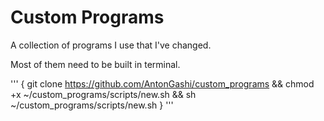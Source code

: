 # Custom Programs

A collection of programs I use that I've changed.

Most of them need to be built in terminal.

'''
{
    git clone https://github.com/AntonGashi/custom_programs && chmod +x ~/custom_programs/scripts/new.sh && sh ~/custom_programs/scripts/new.sh
  }
'''
